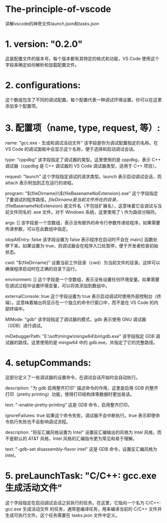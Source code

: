 # The-principle-of-vscode
讲解vscode的神奇文件launch.json和tasks.json

# 1. version: "0.2.0"
这是配置文件的版本号。每个版本都有其特定的格式和功能，VS Code 使用这个字段来确定如何解析和加载配置文件。
# 2. configurations:
这个数组包含了不同的调试配置。每个配置代表一种调试环境设置。你可以在这里添加多个配置项。
# 3. 配置项（name, type, request, 等）:
name: "gcc.exe - 生成和调试活动文件"
该字段是你为调试配置指定的名称。在 VS Code 的调试面板中会显示这个名称，便于选择和启动调试会话。

type: "cppdbg"
该字段指定了调试器的类型。这里使用的是 cppdbg，表示 C++ 调试器（cppdbg 是 C++ 调试器的 VS Code 调试器类型，适用于 C++ 项目）。

request: "launch"
这个字段指定调试的请求类型。launch 表示启动调试会话，而 attach 表示附加到正在运行的进程。

program: "${fileDirname}\\${fileBasenameNoExtension}.exe"
这个字段指定了要调试的程序路径。${fileDirname} 是当前文件所在的目录，${fileBasenameNoExtension} 是文件名（不包括扩展名），这意味着它会调试与当前文件同名的 .exe 文件。对于 Windows 系统，这里使用了 \\ 作为路径分隔符。

args: []
该字段是一个空数组，表示没有额外的命令行参数传递给程序。如果需要传递参数，可以在此数组中指定。

stopAtEntry: false
该字段设置为 false 表示程序在启动时不会在 main() 函数处停下来。如果设置为 true，则调试器会在程序入口处暂停，便于开发者检查初始状态。

cwd: "${fileDirname}"
设置当前工作目录（cwd）为当前文件的目录。这样可以确保程序启动时在正确的目录下运行。

environment: []
这个字段是一个空数组，表示没有设置任何环境变量。如果需要在调试过程中设置环境变量，可以将其添加到数组中。

externalConsole: true
这个字段设置为 true 表示启动调试时使用外部控制台（终端）。这意味着输出将显示在一个独立的命令行窗口中，而不是在 VS Code 的内部终端中。

MIMode: "gdb"
该字段指定了调试器的模式，gdb 表示使用 GNU 调试器（GDB）进行调试。

miDebuggerPath: "E:\\soft\\mingw\\mingw64\\bin\\gdb.exe"
该字段指定 GDB 调试器的路径。这里使用的是 mingw64 中的 gdb.exe，并指定了它的完整路径。

# 4. setupCommands:
这部分定义了一些调试器的设置命令，在调试会话开始时会自动执行。

description: "为 gdb 启用整齐打印"
描述命令的作用，这里是启用 GDB 的整齐打印（pretty printing）功能，使得打印结构体等数据时更加易读。

text: "-enable-pretty-printing"
这是 GDB 命令，启用整齐打印。

ignoreFailures: true
如果这个命令失败，调试器不会中断执行。true 表示即使命令执行失败也不会影响调试流程。

description: "将反汇编风格设置为 Intel"
设置反汇编输出的风格为 Intel 风格，而不是默认的 AT&T 风格，Intel 风格的汇编指令更为常见和易于理解。

text: "-gdb-set disassembly-flavor intel"
这是 GDB 命令，设置反汇编风格为 Intel。

# 5. preLaunchTask: "C/C++: gcc.exe 生成活动文件"
这个字段指定在启动调试会话之前执行的任务。在这里，它指向一个名为 C/C++: gcc.exe 生成活动文件 的任务，通常是编译任务，用来编译当前的 C/C++ 文件并生成可执行文件。这个任务需要在 tasks.json 文件中定义。
